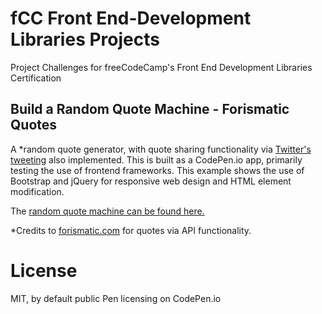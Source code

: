 # fCC Front End-Development Libraries Projects
Project Challenges for freeCodeCamp's Front End Development Libraries Certification

## Build a Random Quote Machine - Forismatic Quotes
A *random quote generator, with quote sharing functionality via [Twitter's tweeting](https://developer.twitter.com/en/docs/twitter-for-websites/tweet-button/overview "Tweet button") also implemented. This is built as a CodePen.io app, primarily testing the use of frontend frameworks. This example shows the use of Bootstrap and jQuery for responsive web design and HTML element modification.  

The [random quote machine can be found here.](https://codepen.io/allemandi/full/NWbBVKe "fCC: Random Quote Machine - Forismatic Quotes")

*Credits to [forismatic.com](https://forismatic.com/en/api/) for quotes via API functionality.


# License
MIT, by default public Pen licensing on CodePen.io
